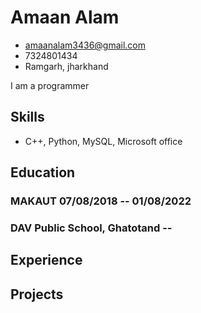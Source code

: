 # Amaan Alam

- <amaanalam3436@gmail.com>
- 7324801434
- Ramgarh, jharkhand

I am a programmer


## Skills
  - C++, Python, MySQL, Microsoft office


## Education

### <span>MAKAUT</span> <span>07/08/2018 -- 01/08/2022</span>


### <span>DAV Public School, Ghatotand</span> <span> -- </span>



## Experience


## Projects

